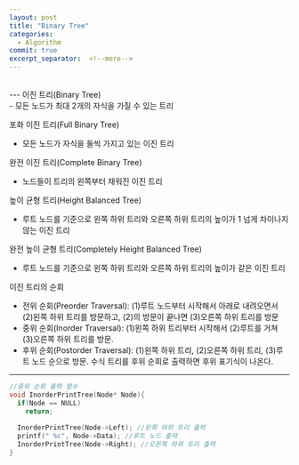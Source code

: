 ```yaml
---
layout: post
title: "Binary Tree"
categories:
  - Algorithm
commit: true
excerpt_separator:  <!--more-->
---
```


<br>
---
이진 트리(Binary Tree)<br>
- 모든 노드가 최대 2개의 자식을 가질 수 있는 트리<br>

포화 이진 트리(Full Binary Tree)<br>
- 모든 노드가 자식을 둘씩 가지고 있는 이진 트리<br>

완전 이진 트리(Complete Binary Tree)<br>
- 노드들이 트리의 왼쪽부터 채워진 이진 트리<br>

높이 균형 트리(Height Balanced Tree)<br>
- 루트 노드를 기준으로 왼쪽 하위 트리와 오른쪽 하위 트리의 높이가 1 넘게 차이나지 않는 이진 트리<br>

완전 높이 균형 트리(Completely Height Balanced Tree)<br>
- 루트 노드를 기준으로 왼쪽 하위 트리와 오른쪽 하위 트리의 높이가 같은 이진 트리<br>

이진 트리의 순회<br>
- 전위 순회(Preorder Traversal): (1)루트 노드부터 시작해서 아래로 내려오면서 (2)왼쪽 하위 트리를 방문하고, (2)의 방문이 끝나면 (3)오른쪽 하위 트리를 방문<br>
- 중위 순회(Inorder Traversal): (1)왼쪽 하위 트리부터 시작해서 (2)루트를 거쳐 (3)오른쪽 하위 트리를 방문. <br>
- 후위 순회(Postorder Traversal): (1)왼쪽 하위 트리, (2)오른쪽 하위 트리, (3)루트 노드 순으로 방문. 수식 트리를 후위 순회로 출력하면 후위 표기식이 나온다.<br>

---

```c
//중위 순회 출력 함수
void InorderPrintTree(Node* Node){
  if(Node == NULL)
    return;
  
  InorderPrintTree(Node->Left); //왼쪽 하위 트리 출력
  printf(" %c", Node->Data); //루트 노드 출력
  InorderPrintTree(Node->Right); //오른쪽 하위 트리 출력
}
```
